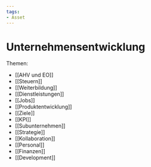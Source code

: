 ```yaml
---
tags:
- Asset
---
```

# Unternehmensentwicklung

Themen:

* [[AHV und EO]]
* [[Steuern]]
* [[Weiterbildung]]
* [[Dienstleistungen]]
* [[Jobs]]
* [[Produktentwicklung]]
* [[Ziele]]
* [[KPI]]
* [[Subunternehmen]]
* [[Strategie]]
* [[Kollaboration]]
* [[Personal]]
* [[Finanzen]]
* [[Development]]
